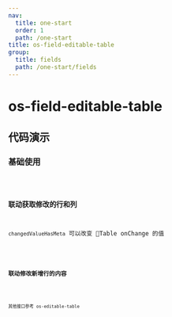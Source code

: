 ```yaml
---
nav:
  title: one-start
  order: 1
  path: /one-start
title: os-field-editable-table
group:
  title: fields
  path: /one-start/fields
---
```


# os-field-editable-table

## 代码演示

### 基础使用

<code src="../demos/field-editable-table/simple.tsx" />

### 联动获取修改的行和列

`changedValueHasMeta` 可以改变 Table onChange 的值

<code src="../demos/field-editable-table/linkage-changed-value.tsx" />

### 联动修改新增行的内容

<code src="../demos/field-editable-table/linkage-add.tsx" />

其他接口参考 os-editable-table
